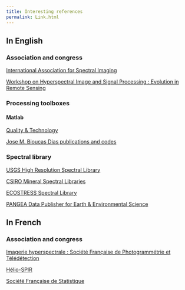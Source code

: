 ```yaml
---
title: Interesting references
permalink: Link.html
---
```


## In English

### Association and congress

<a href="https://2020.iasim.net/">International Association for Spectral Imaging </a>

<a href="http://www.ieee-whispers.com/">Workshop on Hyperspectral Image and Signal Processing : Evolution in Remote Sensing </a>

### Processing toolboxes

#### Matlab

<a href="http://www.models.life.ku.dk/algorithms">Quality & Technology</a>

<a href="http://www.lx.it.pt/~bioucas/publications.html">Jose M. Bioucas Dias publications and codes</a>

### Spectral library

<a href="https://www.usgs.gov/energy-and-minerals/mineral-resources-program/science/usgs-high-resolution-spectral-library?qt-science_center_objects=0#qt-science_center_objects">
USGS High Resolution Spectral Library</a>

<a href="https://mineralspectrallibraries.csiro.au/Home/Samples">CSIRO Mineral Spectral Libraries</a>

<a href="https://speclib.jpl.nasa.gov/">ECOSTRESS Spectral Library</a>

<a href="https://www.pangaea.de/">PANGEA Data Publisher for Earth & Environmental Science</a>

## In French

### Association and congress

<a href="https://2020.iasim.net/">Imagerie hyperspectrale : Société Française de Photogrammétrie et Télédétection </a>

<a href="https://www.heliospir.net/">Hélio-SPIR</a>

<a href="https://www.sfds.asso.fr/">Société Française de Statistique</a>